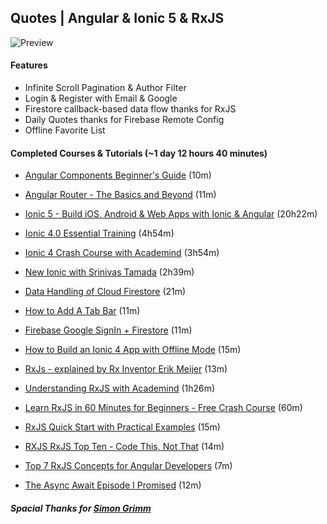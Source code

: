 ## Quotes | Angular & Ionic 5 & RxJS

![Preview](https://raw.githubusercontent.com/emircanerkul/quotes/master/preview.gif)

#### Features

- Infinite Scroll Pagination & Author Filter
- Login & Register with Email & Google
- Firestore callback-based data flow thanks for RxJS
- Daily Quotes thanks for Firebase Remote Config
- Offline Favorite List

#### Completed Courses & Tutorials (~1 day 12 hours 40 minutes)

- [Angular Components Beginner's Guide](https://www.youtube.com/watch?v=IZEolKjcjks) (10m)
- [Angular Router - The Basics and Beyond](https://www.youtube.com/watch?v=Np3ULAMqwNo) (11m)

- [Ionic 5 - Build iOS, Android & Web Apps with Ionic & Angular](https://www.udemy.com/course/ionic-2-the-practical-guide-to-building-ios-android-apps/) (20h22m)
- [Ionic 4.0 Essential Training](https://www.linkedin.com/learning/ionic-4-0-essential-training) (4h54m)
- [Ionic 4 Crash Course with Academind](https://www.youtube.com/watch?v=r2ga-iXS5i4) (3h54m)
- [New Ionic with Srinivas Tamada](https://www.youtube.com/playlist?list=PLFhf0VXftAyCri0qqXQFsdr2yHn4Dz7GM) (2h39m)
- [Data Handling of Cloud Firestore](https://www.youtube.com/watch?v=W5GD6gwYC18) (21m)
- [How to Add A Tab Bar](https://www.youtube.com/watch?v=_BnCRIZ1nDk) (11m)
- [Firebase Google SignIn + Firestore](https://www.youtube.com/watch?v=qP5zw7fjQgo) (11m)
- [How to Build an Ionic 4 App with Offline Mode](https://www.youtube.com/watch?v=CFoG0xkgVlE) (15m)

- [RxJs - explained by Rx Inventor Erik Meijer](https://www.youtube.com/watch?v=FWNTgBpltWA) (13m)
- [Understanding RxJS with Academind](https://www.youtube.com/playlist?list=PL55RiY5tL51pHpagYcrN9ubNLVXF8rGVi) (1h26m)
- [Learn RxJS in 60 Minutes for Beginners - Free Crash Course](https://www.youtube.com/watch?v=PhggNGsSQyg) (60m)
- [RxJS Quick Start with Practical Examples](https://www.youtube.com/watch?v=2LCo926NFLI) (15m)
- [RXJS RxJS Top Ten - Code This, Not That](https://www.youtube.com/watch?v=ewcoEYS85Co) (14m)
- [Top 7 RxJS Concepts for Angular Developers](https://www.youtube.com/watch?v=65Us8NwmYf4) (7m)
- [The Async Await Episode I Promised](https://www.youtube.com/watch?v=vn3tm0quoqE) (12m)

##### Spacial Thanks for [Simon Grimm](https://www.youtube.com/channel/UCZZPgUIorPao48a1tBYSDgg)
